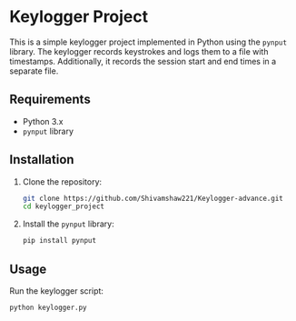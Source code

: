 # Keylogger Project

This is a simple keylogger project implemented in Python using the `pynput` library. The keylogger records keystrokes and logs them to a file with timestamps. Additionally, it records the session start and end times in a separate file.

## Requirements

- Python 3.x
- `pynput` library

## Installation

1. Clone the repository:
    ```sh
    git clone https://github.com/Shivamshaw221/Keylogger-advance.git
    cd keylogger_project
    ```

2. Install the `pynput` library:
    ```sh
    pip install pynput
    ```

## Usage

Run the keylogger script:
```sh
python keylogger.py
